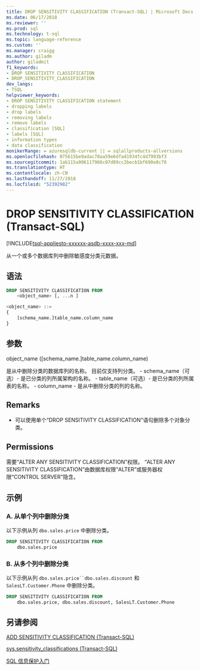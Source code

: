 ```yaml
---
title: DROP SENSITIVITY CLASSIFICATION (Transact-SQL) | Microsoft Docs
ms.date: 06/17/2018
ms.reviewer: ''
ms.prod: sql
ms.technology: t-sql
ms.topic: language-reference
ms.custom: ''
ms.manager: craigg
ms.author: giladm
author: giladmit
f1_keywords:
- DROP SENSITIVITY CLASSIFICATION
- DROP_SENSITIVITY_CLASSIFICATION
dev_langs:
- TSQL
helpviewer_keywords:
- DROP SENSITIVITY CLASSIFICATION statement
- dropping labels
- drop labels
- removing labels
- remove labels
- classification [SQL]
- labels [SQL]
- information types
- data classification
monikerRange: = azuresqldb-current || = sqlallproducts-allversions
ms.openlocfilehash: 075615be9adac78aa59e6dfad1934fc4d7993bf3
ms.sourcegitcommit: 1ab115a906117966c07d89cc2becb1bf690e8c78
ms.translationtype: HT
ms.contentlocale: zh-CN
ms.lasthandoff: 11/27/2018
ms.locfileid: "52392982"
---
```

# <a name="drop-sensitivity-classification-transact-sql"></a>DROP SENSITIVITY CLASSIFICATION (Transact-SQL)
[!INCLUDE[tsql-appliesto-xxxxxx-asdb-xxxx-xxx-md](../../includes/tsql-appliesto-xxxxxx-asdb-xxxx-xxx-md.md)]

从一个或多个数据库列中删除敏感度分类元数据。

## <a name="syntax"></a>语法

```sql
DROP SENSITIVITY CLASSIFICATION FROM
    <object_name> [, ...n ]

<object_name> ::=
{
    [schema_name.]table_name.column_name
}
```  

## <a name="arguments"></a>参数  

object_name ([schema_name.]table_name.column_name)

是从中删除分类的数据库列的名称。 目前仅支持列分类。
    - schema_name（可选）- 是已分类的列所属架构的名称。
    - table_name（可选）- 是已分类的列所属表的名称。
    - column_name - 是从中删除分类的列的名称。

## <a name="remarks"></a>Remarks  

- 可以使用单个“DROP SENSITIVITY CLASSIFICATION”语句删除多个对象分类。

## <a name="permissions"></a>Permissions  

需要“ALTER ANY SENSITIVITY CLASSIFICATION”权限。 “ALTER ANY SENSITIVITY CLASSIFICATION”由数据库权限“ALTER”或服务器权限“CONTROL SERVER”隐含。


## <a name="examples"></a>示例  


### <a name="a-dropping-classification-from-a-single-column"></a>A. 从单个列中删除分类

以下示例从列 `dbo.sales.price` 中删除分类。  

```sql
DROP SENSITIVITY CLASSIFICATION FROM
    dbo.sales.price
```

### <a name="b-dropping-classification-from-multiple-columns"></a>B. 从多个列中删除分类

以下示例从列 `dbo.sales.price``dbo.sales.discount` 和 `SalesLT.Customer.Phone` 中删除分类。  

```sql
DROP SENSITIVITY CLASSIFICATION FROM
    dbo.sales.price, dbo.sales.discount, SalesLT.Customer.Phone  
```

## <a name="see-also"></a>另请参阅  

[ADD SENSITIVITY CLASSIFICATION (Transact-SQL)](../../t-sql/statements/add-sensitivity-classification-transact-sql.md)

[sys.sensitivity_classifications (Transact-SQL)](../../relational-databases/system-catalog-views/sys-sensitivity-classifications-transact-sql.md)

[SQL 信息保护入门](https://aka.ms/sqlip)
